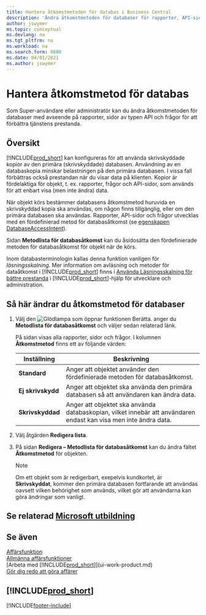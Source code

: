 ```yaml
---
title: Hantera åtkomstmetoden för databas i Business Central
description: 'Ändra åtkomstmetoden för databaser för rapporter, API-sidor och frågor.'
author: jswymer
ms.topic: conceptual
ms.devlang: na
ms.tgt_pltfrm: na
ms.workload: na
ms.search.form: 9880
ms.date: 04/01/2021
ms.author: jswymer
---
```

# <a name="managing-database-access-intent" />Hantera åtkomstmetod för databas

Som Super-användare eller administratör kan du ändra åtkomstmetoden för databaser med avseende på rapporter, sidor av typen API och frågor för att förbättra tjänstens prestanda.

## <a name="overview" />Översikt

[!INCLUDE[prod_short](includes/prod_short.md)] kan konfigureras för att använda skrivskyddade kopior av den primära (skrivskyddade) databasen. Användning av en databaskopia minskar belastningen på den primära databasen. I vissa fall förbättras också prestandan när du visar data på klienten. Kopior är fördelaktiga för objekt, t. ex. rapporter, frågor och API-sidor, som används för att enbart visa (men inte ändra) data.

När objekt körs bestämmer databasens åtkomstmetod huruvida en skrivskyddad kopia ska användas, om någon finns tillgänglig, eller om den primära databasen ska användas. Rapporter, API-sidor och frågor utvecklas med en fördefinierad metod för databasåtkomst (se [egenskapen DatabaseAccessIntent](/dynamics365/business-central/dev-itpro/developer/properties/devenv-dataaccessintent-property)).

Sidan **Metodlista för databasåtkomst** kan du åsidosätta den fördefinierade metoden för databasåtkomst för objekt när de körs.

Inom databasterminologin kallas denna funktion vanligen för *läsningsskalning*. Mer information om avläsning och metoder för dataåtkomst i [!INCLUDE[prod_short](includes/prod_short.md)] finns i [Använda Läsningsskalning för bättre prestanda](/dynamics365/business-central/dev-itpro/administration/database-read-scale-out-overview) i [!INCLUDE[prod_short](includes/prod_short.md)]-hjälp för utvecklare och administration.

## <a name="to-change-the-database-access-intent" />Så här ändrar du åtkomstmetod för databaser

1. Välj den ![Glödlampa som öppnar funktionen Berätta.](media/ui-search/search_small.png "Berätta för mig vad du vill göra") anger du **Metodlista för databasåtkomst** och väljer sedan relaterad länk.

    På sidan visas alla rapporter, sidor och frågor. I kolumnen **Åtkomstmetod** finns ett av följande värden:

    |**Inställning**|**Beskrivning**|  
    |------------|-------------|  
    |**Standard**|Anger att objektet använder den fördefinierade metoden för databasåtkomst.|
    |**Ej skrivskydd**|Anger att objektet ska använda den primära databasen så att användaren kan ändra data.|
    |**Skrivskyddad**|Anger att objektet ska använda databaskopian, vilket innebär att användaren endast kan visa men inte ändra data.|

2. Välj åtgärden **Redigera lista**.

3. På sidan **Redigera – Metodlista för databasåtkomst** kan du ändra fältet **Åtkomstmetod** för objekten.

    > [!NOTE]
    > Om ett objekt som är redigerbart, exepelvis kundkortet, är **Skrivskyddat**, kommer den primära databasen fortfarande att användas oavsett vilken behörighet som används, vilket gör att användarna kan göra ändringar som vanligt.

## <a name="see-related-microsoft-training" />Se relaterad [Microsoft utbildning](/training/paths/deploy-configure-dynamics-365-business-central/)

## <a name="see-also" />Se även
[Affärsfunktion](across-business-functionality.md)  
[Allmänna affärsfunktioner](ui-across-business-areas.md)  
[Arbeta med [!INCLUDE[prod_short](includes/prod_short.md)]](ui-work-product.md)  
[Gör dig redo att göra affärer](ui-get-ready-business.md)    

## [!INCLUDE[prod_short](includes/free_trial_md.md)]


[!INCLUDE[footer-include](includes/footer-banner.md)]
